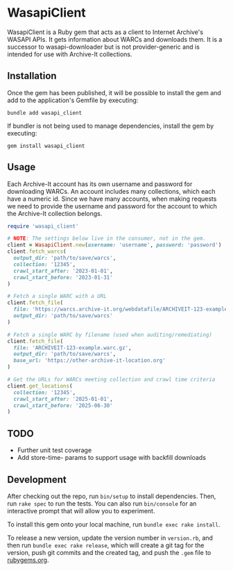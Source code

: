 # WasapiClient

WasapiClient is a Ruby gem that acts as a client to Internet Archive's WASAPI APIs. It gets information about WARCs and downloads them. It is a successor to wasapi-downloader but is not provider-generic and is intended for use with Archive-It collections. 

## Installation

Once the gem has been published, it will be possible to install the gem and add to the application's Gemfile by executing:

```
bundle add wasapi_client
```

If bundler is not being used to manage dependencies, install the gem by executing:

```
gem install wasapi_client
```

## Usage

Each Archive-It account has its own username and password for downloading WARCs. An account includes many collections, which each have a numeric id. Since we have many accounts, when making requests we need to provide the username and password for the account to which the Archive-It collection belongs. 

```ruby
require 'wasapi_client'

# NOTE: The settings below live in the consumer, not in the gem.
client = WasapiClient.new(username: 'username', password: 'password')
client.fetch_warcs(
  output_dir: 'path/to/save/warcs',
  collection: '12345',
  crawl_start_after: '2023-01-01',
  crawl_start_before: '2023-01-31'
)

# Fetch a single WARC with a URL
client.fetch_file(
  file: 'https://warcs.archive-it.org/webdatafile/ARCHIVEIT-123-example.warc.gz',
  output_dir: 'path/to/save/warcs'
)

# Fetch a single WARC by filename (used when auditing/remediating)
client.fetch_file(
  file: 'ARCHIVEIT-123-example.warc.gz',
  output_dir: 'path/to/save/warcs',
  base_url: 'https://other-archive-it-location.org'
)

# Get the URLs for WARCs meeting collection and crawl time criteria
client.get_locations(
  collection: '12345',
  crawl_start_after: '2025-01-01',
  crawl_start_before: '2025-06-30'
)
```

## TODO
* Further unit test coverage
* Add store-time- params to support usage with backfill downloads


## Development

After checking out the repo, run `bin/setup` to install dependencies. Then, run `rake spec` to run the tests. You can also run `bin/console` for an interactive prompt that will allow you to experiment.

To install this gem onto your local machine, run `bundle exec rake install`. 

To release a new version, update the version number in `version.rb`, and then run `bundle exec rake release`, which will create a git tag for the version, push git commits and the created tag, and push the `.gem` file to [rubygems.org](https://rubygems.org).
